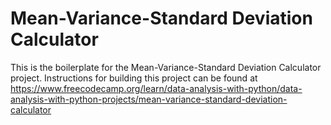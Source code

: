# Mean-Variance-Standard Deviation Calculator

This is the boilerplate for the Mean-Variance-Standard Deviation Calculator project. Instructions for building this project can be found at https://www.freecodecamp.org/learn/data-analysis-with-python/data-analysis-with-python-projects/mean-variance-standard-deviation-calculator
